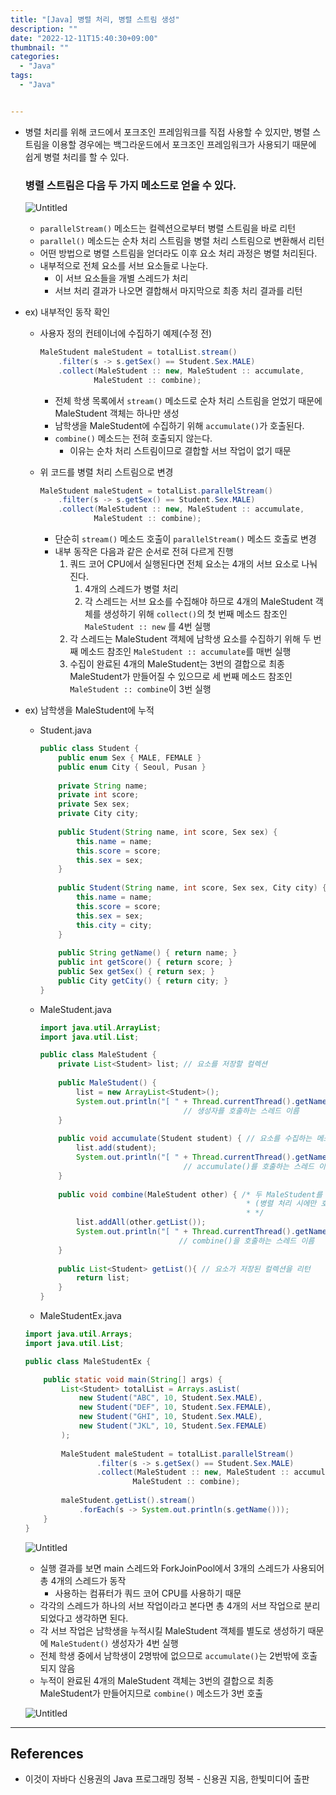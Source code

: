 ```yaml
---
title: "[Java] 병렬 처리, 병렬 스트림 생성"
description: ""
date: "2022-12-11T15:40:30+09:00"
thumbnail: ""
categories:
  - "Java"
tags:
  - "Java"


---
```

<!--more-->

- 병렬 처리를 위해 코드에서 포크조인 프레임워크를 직접 사용할 수 있지만, 병렬 스트림을 이용할 경우에는 백그라운드에서 포크조인 프레임워크가 사용되기 때문에 쉽게 병렬 처리를 할 수 있다.
    
    ### 병렬 스트림은 다음 두 가지 메소드로 얻을 수 있다.
    
    ![Untitled](/images/lang_java/parallel_operation/병렬_스트림_생성/Untitled.png)
    
    - `parallelStream()` 메소드는 컬렉션으로부터 병렬 스트림을 바로 리턴
    - `parallel()` 메소드는 순차 처리 스트림을 병렬 처리 스트림으로 변환해서 리턴
    - 어떤 방법으로 병렬 스트림을 얻더라도 이후 요소 처리 과정은 병렬 처리된다.
    - 내부적으로 전체 요소를 서브 요소들로 나눈다.
        - 이 서브 요소들을 개별 스레드가 처리
        - 서브 처리 결과가 나오면 결합해서 마지막으로 최종 처리 결과를 리턴
- ex) 내부적인 동작 확인
    - 사용자 정의 컨테이너에 수집하기 예제(수정 전)
        
        ```java
        MaleStudent maleStudent = totalList.stream()
        	.filter(s -> s.getSex() == Student.Sex.MALE)
        	.collect(MaleStudent :: new, MaleStudent :: accumulate, 
        			MaleStudent :: combine);
        ```
        
        - 전체 학생 목록에서 `stream()` 메소드로 순차 처리 스트림을 얻었기 때문에 MaleStudent 객체는 하나만 생성
        - 남학생을 MaleStudent에 수집하기 위해 `accumulate()`가 호출된다.
        - `combine()` 메소드는 전혀 호출되지 않는다.
            - 이유는 순차 처리 스트림이므로 결합할 서브 작업이 없기 때문
    - 위 코드를 병렬 처리 스트림으로 변경
        
        ```java
        MaleStudent maleStudent = totalList.parallelStream()
        	.filter(s -> s.getSex() == Student.Sex.MALE)
        	.collect(MaleStudent :: new, MaleStudent :: accumulate,
        			MaleStudent :: combine);
        ```
        
        - 단순히 `stream()` 메소드 호출이 `parallelStream()` 메소드 호출로 변경
        - 내부 동작은 다음과 같은 순서로 전혀 다르게 진행
            1. 쿼드 코어 CPU에서 실행된다면 전체 요소는 4개의 서브 요소로 나눠진다.
                1. 4개의 스레드가 병렬 처리
                2. 각 스레드는 서브 요소를 수집해야 하므로 4개의 MaleStudent 객체를 생성하기 위해 `collect()`의 첫 번째 메소드 참조인 `MaleStudent :: new` 를 4번 실행
            2. 각 스레드는 MaleStudent 객체에 남학생 요소를 수집하기 위해 두 번째 메소드 참조인 `MaleStudent :: accumulate`를 매번 실행
            3. 수집이 완료된 4개의 MaleStudent는 3번의 결합으로 최종 MaleStudent가 만들어질 수 있으므로 세 번째 메소드 참조인 `MaleStudent :: combine`이 3번 실행
- ex) 남학생을 MaleStudent에 누적
    - Student.java
        
        ```java
        public class Student {
        	public enum Sex { MALE, FEMALE }
        	public enum City { Seoul, Pusan }
        	
        	private String name;
        	private int score;
        	private Sex sex;
        	private City city;
        	
        	public Student(String name, int score, Sex sex) {
        		this.name = name;
        		this.score = score;
        		this.sex = sex;
        	}
        	
        	public Student(String name, int score, Sex sex, City city) {
        		this.name = name;
        		this.score = score;
        		this.sex = sex;
        		this.city = city;
        	}
        	
        	public String getName() { return name; }
        	public int getScore() { return score; }
        	public Sex getSex() { return sex; }
        	public City getCity() { return city; }
        }
        ```
        
    - MaleStudent.java
        
        ```java
        import java.util.ArrayList;
        import java.util.List;
        
        public class MaleStudent {
        	private List<Student> list; // 요소를 저장할 컬렉션
        	
        	public MaleStudent() {
        		list = new ArrayList<Student>();
        		System.out.println("[ " + Thread.currentThread().getName() + " ] MaleStudent()");
        		                        // 생성자를 호출하는 스레드 이름
        	}
        	
        	public void accumulate(Student student) { // 요소를 수집하는 메소드
        		list.add(student);
        		System.out.println("[ " + Thread.currentThread().getName() + " ] accumulate()");
                                        // accumulate()를 호출하는 스레드 이름
        	}
        	
        	public void combine(MaleStudent other) { /* 두 MaleStudent를 결합하는 메소드
        	                                          * (병렬 처리 시에만 호출)
        	                                          * */
        		list.addAll(other.getList());
        		System.out.println("[ " + Thread.currentThread().getName() + " ] combine()");
                                       // combine()을 호출하는 스레드 이름
        	}
        	
        	public List<Student> getList(){ // 요소가 저장된 컬렉션을 리턴
        		return list;
        	}
        }
        ```
        
    - MaleStudentEx.java
    
    ```java
    import java.util.Arrays;
    import java.util.List;
    
    public class MaleStudentEx {
    
    	public static void main(String[] args) {
    		List<Student> totalList = Arrays.asList(
    			new Student("ABC", 10, Student.Sex.MALE),
    			new Student("DEF", 10, Student.Sex.FEMALE),
    			new Student("GHI", 10, Student.Sex.MALE),
    			new Student("JKL", 10, Student.Sex.FEMALE)
    		);
    		
    		MaleStudent maleStudent = totalList.parallelStream()
    				.filter(s -> s.getSex() == Student.Sex.MALE)
    				.collect(MaleStudent :: new, MaleStudent :: accumulate, 
    						MaleStudent :: combine);
    		
    		maleStudent.getList().stream()
    			.forEach(s -> System.out.println(s.getName()));
    	}
    }
    ```
    
    ![Untitled](/images/lang_java/parallel_operation/병렬_스트림_생성/Untitled%201.png)
    
    - 실행 결과를 보면 main 스레드와 ForkJoinPool에서 3개의 스레드가 사용되어 총 4개의 스레드가 동작
        - 사용하는 컴퓨터가 쿼드 코어 CPU를 사용하기 때문
    - 각각의 스레드가 하나의 서브 작업이라고 본다면 총 4개의 서브 작업으로 분리되었다고 생각하면 된다.
    - 각 서브 작업은 남학생을 누적시킬 MaleStudent 객체를 별도로 생성하기 때문에 `MaleStudent()` 생성자가 4번 실행
    - 전체 학생 중에서 남학생이 2명밖에 없으므로 `accumulate()`는 2번밖에 호출되지 않음
    - 누적이 완료된 4개의 MaleStudent 객체는 3번의 결합으로 최종 MaleStudent가 만들어지므로 `combine()` 메소드가 3번 호출
    
    ![Untitled](/images/lang_java/parallel_operation/병렬_스트림_생성/Untitled%202.png)
    

---

## References

- 이것이 자바다 신용권의 Java 프로그래밍 정복 - 신용권 지음, 한빛미디어 출판